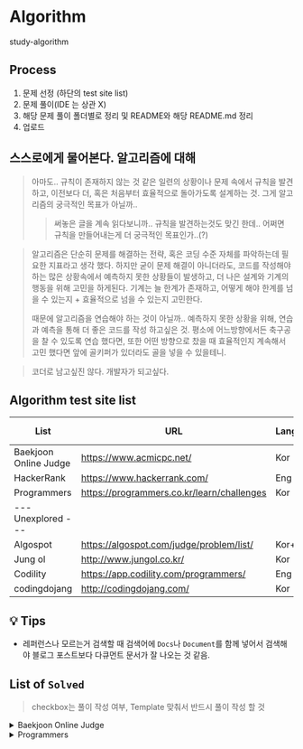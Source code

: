 # Algorithm
study-algorithm

## Process
1. 문제 선정 (하단의 test site list)
2. 문제 풀이(IDE 는 상관 X)
3. 해당 문제 풀이 폴더별로 정리 및 README와 해당 README.md 정리
4. 업로드

## 스스로에게 물어본다. 알고리즘에 대해  
> 아마도.. 규칙이 존재하지 않는 것 같은 일련의 상황이나 문제 속에서 규칙을 발견하고, 이전보다 더, 혹은 처음부터 효율적으로 돌아가도록 설계하는 것.
> 그게 알고리즘의 궁극적인 목표가 아닐까..
>> 써놓은 글을 계속 읽다보니까.. 규칙을 발견하는것도 맞긴 한데.. 어쩌면 규칙을 만들어내는게 더 궁극적인 목표인가..(?)

> 알고리즘은 단순히 문제를 해결하는 전략, 혹은 코딩 수준 자체를 파악하는데 필요한 지표라고 생각 했다.
> 하지만 굳이 문제 해결이 아니더라도, 코드를 작성해야하는 많은 상황속에서 예측하지 못한 상황들이 발생하고, 더 나은 설계와 기계의 행동을 위해 고민을 하게된다.
> 기계는 늘 한계가 존재하고, 어떻게 해야 한계를 넘을 수 있는지 + 효율적으로 넘을 수 있는지 고민한다.
>
> 때문에 알고리즘을 연습해야 하는 것이 아닐까.. 예측하지 못한 상황을 위해, 연습과 예측을 통해 더 좋은 코드를 작성 하고싶은 것.
> 평소에 어느방향에서든 축구공을 찰 수 있도록 연습 했다면, 또한 어떤 방향으로 찼을 때 효율적인지 계속해서 고민 했다면 앞에 골키퍼가 있더라도 골을 넣을 수 있을테니.

> 코더로 남고싶진 않다. 개발자가 되고싶다.

## Algorithm test site list
| List                  | URL                                        | Language | Remarks(Notes) | My own                 |
| --------------------- | ------------------------------------------ | -------- | -------------- | ---------------------- |
| Baekjoon Online Judge | https://www.acmicpc.net/                   | Kor      |                | [Link][my_Baekjoon]    |
| HackerRank            | https://www.hackerrank.com/                | Eng      |                | [Link][my_Programmers] |
| Programmers           | https://programmers.co.kr/learn/challenges | Kor      |                |                        |
| --- Unexplored ---    |                                            |          |                |                        |
| Algospot              | https://algospot.com/judge/problem/list/   | Kor+Eng  |                | [Link][my_Algospot]    |
| Jung ol               | http://www.jungol.co.kr/                   | Kor      |                |                        |
| Codility              | https://app.codility.com/programmers/      | Eng      |                |                        |
| codingdojang          | http://codingdojang.com/                   | Kor      |                |                        |

[my_Baekjoon]: https://www.acmicpc.net/user/dnr1105
[my_Programmers]: https://www.hackerrank.com/dnr1105
[my_Algospot]: https://algospot.com/user/profile/92448

## :bulb: Tips
- 레퍼런스나 모르는거 검색할 때 검색어에 `Docs`나 `Document`를 함께 넣어서 검색해야 블로그 포스트보다 다큐먼트 문서가 잘 나오는 것 같음.

## List of `Solved`
> checkbox는 풀이 작성 여부, Template 맞춰서 반드시 풀이 작성 할 것
<details>
<summary>Baekjoon Online Judge</summary>

- [x] [01110 : 더하기 사이클](./baekjoon/01110)
- [x] [01152 : 단어의 개수](./baekjoon/01152)
- [x] [01157 : 단어 공부 (O)](./baekjoon/01157)
- [x] [01546 : 평균](./baekjoon/01546)
- [x] [02438 : 별 찍기 - 1](./baekjoon/02438)
- [x] [02439 : 별 찍기 - 2](./baekjoon/02439)
- [x] [02557 : Hello World](./baekjoon/02557)
- [x] [02562 : 최댓값](./baekjoon/02562)
- [x] [02577 : 숫자의 개수](./baekjoon/02577)
- [x] [02675 : 문자열 반복](./baekjoon/02675)
- [x] [02869 : 달팽이는 올라가고 싶다 (O)](./baekjoon/02869)
- [x] [02908 : 상수](./baekjoon/02908)
- [x] [02920 : 음계](./baekjoon/02920)
- [x] [03052 : 나머지](./baekjoon/03052)
- [x] [04153 : 직각삼각형](./baekjoon/04153)
- [x] [04344 : 평균은 넘겠지](./baekjoon/04344)
- [x] [07287 : 등록](./baekjoon/07287)
- [x] [08958 : OX퀴즈](./baekjoon/08958)
- [x] [10171 : 고양이](./baekjoon/10171)
- [x] [10172 : 개](./baekjoon/10172)
- [x] [10718 : We love kriii](./baekjoon/10718)
- [x] [10809 : 알파벳 찾기](./baekjoon/10809)
- [x] [10818 : 최소, 최대](./baekjoon/10818)
- [x] [10871 : X보다 작은 수](./baekjoon/10871)
- [x] [10951 : A+B - 4](./baekjoon/10951)
- [x] [10952 : A+B - 5](./baekjoon/10952)
- [x] [11654 : 아스키 코드](./baekjoon/11654)
- [x] [11720 : 숫자의 합](./baekjoon/11720)
</details>

<details>
<summary>Programmers</summary>

- [x] [12901 : 2016년](./programmers/challenges(courses-30)/12901)
- [x] [12903 : 가운데 글자 가져오기](./programmers/challenges(courses-30)/12903)
- [x] [12906 : 같은 숫자는 싫어](./programmers/challenges(courses-30)/12906)
- [x] [12910 : 나누어 떨어지는 숫자 배열](./programmers/challenges(courses-30)/12910)
- [x] [12912 : 두 정수 사이의 합](./programmers/challenges(courses-30)/12912)
- [x] [12915 : 문자열 내 마음대로 정렬하기](./programmers/challenges(courses-30)/12915)
- [x] [12916 : 문자열 내 p와 y의 개수](./programmers/challenges(courses-30)/12916)
- [x] [12918 : 문자열 다루기 기본](./programmers/challenges(courses-30)/12918)
- [x] [12919 : 서울에서 김서방 찾기](./programmers/challenges(courses-30)/12919)
- [x] [12921 : 소수 찾기](./programmers/challenges(courses-30)/12921)
- [x] [12922 : 수박수박수박수박수박수?](./programmers/challenges(courses-30)/12922)
- [x] [12925 : 문자열을 정수로 바꾸기](./programmers/challenges(courses-30)/12925)
- [x] [12928 : 약수의 합](./programmers/challenges(courses-30)/12928)
- [x] [12930 : 이상한 문자 만들기](./programmers/challenges(courses-30)/12930)
- [x] [12931 : 자릿수 더하기](./programmers/challenges(courses-30)/12931)
- [x] [12937 : 짝수와 홀수](./programmers/challenges(courses-30)/12937)
- [x] [12944 : 평균 구하기](./programmers/challenges(courses-30)/12944)
- [x] [12947 : 하샤드 수](./programmers/challenges(courses-30)/12947)
- [x] [12954 : x만큼 간격이 있는 n개의 숫자](./programmers/challenges(courses-30)/12954)
- [x] [12969 : 직사각형 별찍기](./programmers/challenges(courses-30)/12969)
- [x] [42576 : 완주하지 못한 선수](./programmers/challenges(courses-30)/42576)
- [ ] [42583 : 다리를 지나는 트럭](./programmers/challenges(courses-30)/42583)
- [x] [42748 : K번째수](./programmers/challenges(courses-30)/42748)
- [x] [42840 : 모의고사](./programmers/challenges(courses-30)/42840)
- [x] [60057 : [2020카카오공채] 문자열 압축](./programmers/challenges(courses-30)/60057)
</details>

[/Baekjoon]: ./baekjoon
[/Programmers]: ./programmers
[/HackerRank]: ./hackerrank
